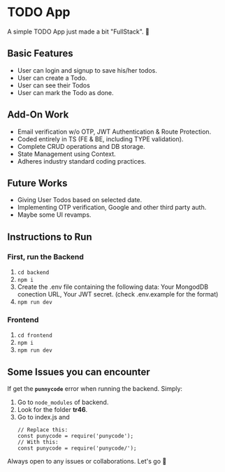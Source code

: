 # TODO App

A simple TODO App just made a bit "FullStack". 🔨

## Basic Features
- User can login and signup to save his/her todos.
- User can create a Todo.
- User can see their Todos
- User can mark the Todo as done.

## Add-On Work
- Email verification w/o OTP, JWT Authentication & Route Protection.
- Coded entirely in TS (FE & BE, including TYPE validation).
- Complete CRUD operations and DB storage.
- State Management using Context.
- Adheres industry standard coding practices.

## Future Works
- Giving User Todos based on selected date.
- Implementing OTP verification, Google and other third party auth.
- Maybe some UI revamps.

## Instructions to Run

### First, run the Backend
1.  `cd backend`
2. `npm i`
3. Create the .env file containing the following data: Your MongodDB conection URL, Your JWT secret. (check .env.example for the format)
3. `npm run dev`

### Frontend
1. `cd frontend`
2. `npm i`
3. `npm run dev`



## Some Issues you can encounter
If get the **`punnycode`** error when running the backend. Simply:
1. Go to `node_modules` of backend.
2. Look for the folder **tr46**.
3. Go to index.js and
	```
	// Replace this:
	const punycode = require('punycode');
	// With this:
	const punycode = require('punycode/');
	```
	
Always open to any issues or collaborations. Let's go 🚀